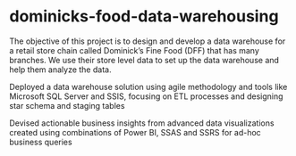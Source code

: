 # dominicks-food-data-warehousing

The objective of this project is to design and develop a data warehouse for a retail store chain called Dominick’s Fine Food (DFF) that has many branches.  We use their store level data to set up the data warehouse and help them analyze the data.


Deployed a data warehouse solution using agile methodology and tools like Microsoft SQL Server and SSIS, focusing on ETL processes and designing star schema and staging tables 

Devised actionable business insights from advanced data visualizations created using combinations of Power BI, SSAS and SSRS for ad-hoc business queries 
